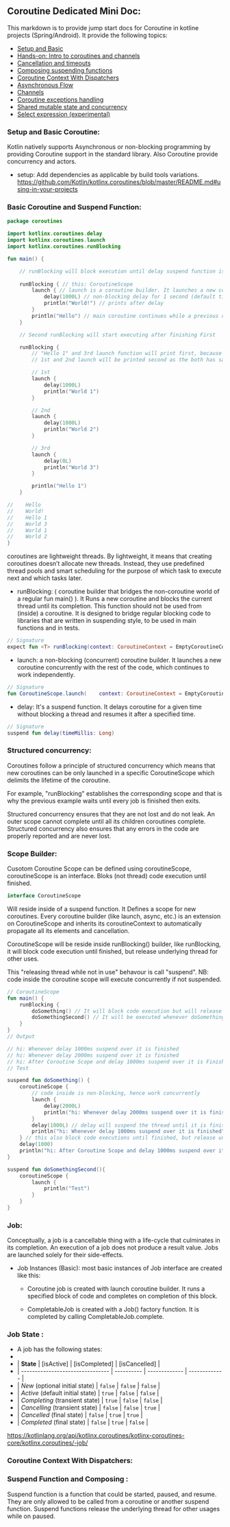 ## Coroutine Dedicated Mini Doc:
This markdown is to provide jump start docs for Coroutine in kotline projects (Spring/Android). It provide the following topics:
- [Setup and Basic](#setup-coroutine-basic)
- [Hands-on: Intro to coroutines and channels](#)
- [Cancellation and timeouts](#)
- [Composing suspending functions](#)
- [Coroutine Context With Dispatchers](#coroutine-context-dispatchers)
- [Asynchronous Flow](#)
- [Channels](#)
- [Coroutine exceptions handling](#)
- [Shared mutable state and concurrency](#)
- [Select expression (experimental)](#)

### Setup and Basic Coroutine:
Kotlin natively supports Asynchronous or non-blocking programming by providing Coroutine support in the standard library. Also Coroutine provide concurrency and actors.

- setup: Add dependencies as applicable by build tools variations.
https://github.com/Kotlin/kotlinx.coroutines/blob/master/README.md#using-in-your-projects

### Basic Coroutine and Suspend Function:

```kotlin
package coroutines

import kotlinx.coroutines.delay
import kotlinx.coroutines.launch
import kotlinx.coroutines.runBlocking

fun main() {

    // runBlocking will block execution until delay suspend function is finished
    
    runBlocking { // this: CoroutineScope
        launch { // launch is a coroutine builder. It launches a new coroutine concurrently with the rest of the code, which continues to work independently
            delay(1000L) // non-blocking delay for 1 second (default time unit is ms)
            println("World!") // prints after delay
        }
        println("Hello") // main coroutine continues while a previous one is delayed
    }

    // Second runBlocking will start executing after finishing First

    runBlocking {
        // "Hello 1" and 3rd launch function will print first, because 3rd launch has no delay (delay is a suspend function)
        // 1st and 2nd launch will be printed second as the both has same milliseconds of delay suspend function

        // 1st
        launch {
            delay(1000L)
            println("World 1")
        }

        // 2nd
        launch {
            delay(1000L)
            println("World 2")
        }

        // 3rd
        launch {
            delay(0L)
            println("World 3")
        }

        println("Hello 1")
    }

//    Hello
//    World!
//    Hello 1
//    World 3
//    World 1
//    World 2
}
```

coroutines are lightweight threads. By lightweight, it means that creating coroutines doesn’t allocate new threads. Instead, they use predefined thread pools and smart scheduling for the purpose of which task to execute next and which tasks later.

- runBlocking: ( coroutine builder that bridges the non-coroutine world of a regular fun main() ). It Runs a new coroutine and blocks the current thread until its completion. This function should not be used from (inside) a coroutine. It is designed to bridge regular blocking code to libraries that are written in suspending style, to be used in main functions and in tests.
```kotlin
// Signature
expect fun <T> runBlocking(context: CoroutineContext = EmptyCoroutineContext, block: suspend CoroutineScope.() -> T): T
```

- launch: a non-blocking (concurrent) coroutine builder. It launches a new coroutine concurrently with the rest of the code, which continues to work independently.
```kotlin
// Signature
fun CoroutineScope.launch(    context: CoroutineContext = EmptyCoroutineContext,     start: CoroutineStart = CoroutineStart.DEFAULT,     block: suspend CoroutineScope.() -> Unit): Job
```

- delay: It's a suspend function. It delays coroutine for a given time without blocking a thread and resumes it after a specified time.
```kotlin
// Signature
suspend fun delay(timeMillis: Long)
```

### Structured concurrency:
Coroutines follow a principle of structured concurrency which means that new coroutines can be only launched in a specific CoroutineScope which delimits the lifetime of the coroutine. 

For example, "runBlocking" establishes the corresponding scope and that is why the previous example waits until every job is finished then exits.

Structured concurrency ensures that they are not lost and do not leak. An outer scope cannot complete until all its children coroutines complete. Structured concurrency also ensures that any errors in the code are properly reported and are never lost.

### Scope Builder:
Cusotom Coroutine Scope can be defined using coroutineScope, coroutineScope is an interface. Bloks (not thread) code execution until finished.
```kotlin
interface CoroutineScope
```
Will reside inside of a suspend function. It Defines a scope for new coroutines. Every coroutine builder (like launch, async, etc.) is an extension on CoroutineScope and inherits its coroutineContext to automatically propagate all its elements and cancellation.

CoroutineScope will be reside inside runBlocking() builder, like runBlocking, it will block code execution until finished, but release underlying thread for other uses.

This "releasing thread while not in use" behavour is call "suspend".
NB: code inside the coroutine scope will execute concurrently if not suspended.
```kotlin
// CoroutineScope
fun main() {
    runBlocking {
        doSomething() // It will block code execution but will release underlying thread while not in use
        doSomethingSecond() // It will be executed whenever doSomething() over it is finished.
    }
}
// Output

// hi: Whenever delay 1000ms suspend over it is finished
// hi: Whenever delay 2000ms suspend over it is finished
// hi: After Coroutine Scope and delay 1000ms suspend over it is Finished
// Test

suspend fun doSomething() {
    coroutineScope {
        // code inside is non-blocking, hence work concurrently
        launch {
            delay(2000L)
            println("hi: Whenever delay 2000ms suspend over it is finished")
        }
        delay(1000L) // delay will suspend the thread until it is finished
        println("hi: Whenever delay 1000ms suspend over it is finished")
    } // this also block code executions until finished, but release underlying thread for other uses. Where "runBlocking" blocks the current thread.
    delay(1000)
    println("hi: After Coroutine Scope and delay 1000ms suspend over it is Finished")
}

suspend fun doSomethingSecond(){
    coroutineScope {
        launch {
            println("Test")
        }
    }
}
```

### Job:
Conceptually, a job is a cancellable thing with a life-cycle that culminates in its completion. An execution of a job does not produce a result value. Jobs are launched solely for their side-effects.

- Job Instances (Basic): most basic instances of Job interface are created like this:
    * Coroutine job is created with launch coroutine builder. It runs a specified block of code and completes on completion of this block.

    * CompletableJob is created with a Job() factory function. It is completed by calling CompletableJob.complete.

### Job State :
 * A job has the following states:
 *
 * | **State**                        | [isActive] | [isCompleted] | [isCancelled] |
 * | -------------------------------- | ---------- | ------------- | ------------- |
 * | _New_ (optional initial state)   | `false`    | `false`       | `false`       |
 * | _Active_ (default initial state) | `true`     | `false`       | `false`       |
 * | _Completing_ (transient state)   | `true`     | `false`       | `false`       |
 * | _Cancelling_ (transient state)   | `false`    | `false`       | `true`        |
 * | _Cancelled_ (final state)        | `false`    | `true`        | `true`        |
 * | _Completed_ (final state)        | `false`    | `true`        | `false`       |

https://kotlinlang.org/api/kotlinx.coroutines/kotlinx-coroutines-core/kotlinx.coroutines/-job/
### Coroutine Context With Dispatchers:

### Suspend Function and Composing :
Suspend function is a function that could be started, paused, and resume. They are only allowed to be called from a coroutine or another suspend function. Suspend functions release the underlying thread for other usages while on paused.